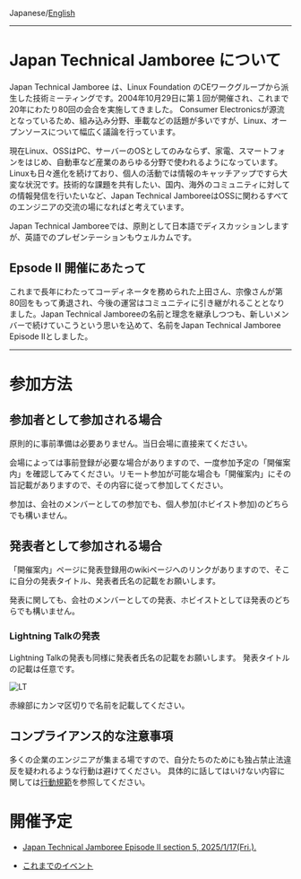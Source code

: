 Japanese/[English](./index_en.md)

---

# Japan Technical Jamboree について

Japan Technical Jamboree は、Linux Foundation のCEワークグループから派生した技術ミーティングです。2004年10月29日に第１回が開催され、これまで20年にわたり80回の会合を実施してきました。
Consumer Electronicsが源流となっているため、組み込み分野、車載などの話題が多いですが、Linux、オープンソースについて幅広く議論を行っています。

現在Linux、OSSはPC、サーバーのOSとしてのみならず、家電、スマートフォンをはじめ、自動車など産業のあらゆる分野で使われるようになっています。Linuxも日々進化を続けており、個人の活動では情報のキャッチアップですら大変な状況です。技術的な課題を共有したい、国内、海外のコミュニティに対しての情報発信を行いたいなど、Japan Technical JamboreeはOSSに関わるすべてのエンジニアの交流の場になればと考えています。

Japan Technical Jamboreeでは、原則として日本語でディスカッションしますが、英語でのプレゼンテーションもウェルカムです。

## Epsode II 開催にあたって

これまで長年にわたってコーディネータを務められた上田さん、宗像さんが第80回をもって勇退され、今後の運営はコミュニティに引き継がれることとなりました。Japan Technical Jamboreeの名前と理念を継承しつつも、新しいメンバーで続けていこうという思いを込めて、名前をJapan Technical Jamboree Episode IIとしました。

---

# 参加方法
## 参加者として参加される場合
原則的に事前準備は必要ありません。当日会場に直接来てください。

会場によっては事前登録が必要な場合がありますので、一度参加予定の「開催案内」を確認してみてください。リモート参加が可能な場合も「開催案内」にその旨記載がありますので、その内容に従って参加してください。

参加は、会社のメンバーとしての参加でも、個人参加(ホビイスト参加)のどちらでも構いません。

## 発表者として参加される場合
「開催案内」ページに発表登録用のwikiページへのリンクがありますので、そこに自分の発表タイトル、発表者氏名の記載をお願いします。

発表に関しても、会社のメンバーとしての発表、ホビイストとしてほ発表のどちらでも構いません。

### Lightning Talkの発表
Lightning Talkの発表も同様に発表者氏名の記載をお願いします。
発表タイトルの記載は任意です。

![LT](https://github.com/Japan-Technical-Jamboree-Episode-2/Japan-Technical-Jamboree-Episode-2.github.io/assets/458281/71666ead-7820-44b9-8e0c-8bf6ab9a02a8)

赤線部にカンマ区切りで名前を記載してください。

## コンプライアンス的な注意事項

多くの企業のエンジニアが集まる場ですので、自分たちのためにも独占禁止法違反を疑われるような行動は避けてください。
具体的に話してはいけない内容に関しては[行動規範](./code-of-conduct.md)を参照してください。


# 開催予定
* [Japan Technical Jamboree Episode II section 5, 2025/1/17(Fri.).](https://github.com/Japan-Technical-Jamboree-Episode-2/Japan-Technical-Jamboree-Episode-2.github.io/wiki/Japan-Technical-Jamboree-Episode-II-section-5)


- [これまでのイベント](./past_events.md)
